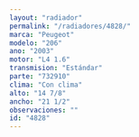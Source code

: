 ```yaml
---
layout: "radiador"
permalink: "/radiadores/4828/"
marca: "Peugeot"
modelo: "206"
ano: "2003"
motor: "L4 1.6"
transmision: "Estándar"
parte: "732910"
clima: "Con clima"
alto: "14 7/8"
ancho: "21 1/2"
observaciones: ""
id: "4828"
---
```


